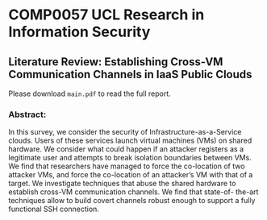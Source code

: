 # COMP0057 UCL Research in Information Security

## Literature Review: Establishing Cross-VM Communication Channels in IaaS Public Clouds

Please download `main.pdf` to read the full report.

### Abstract:
In this survey, we consider the security of Infrastructure-as-a-Service clouds. Users of these services launch virtual machines (VMs) on shared hardware. We consider what could happen if an attacker registers as a legitimate user and attempts to break isolation boundaries between VMs. We find that researchers have managed to force the co-location of two attacker VMs, and force the co-location of an attacker’s VM with that of a target. We investigate techniques that abuse the shared hardware to establish cross-VM communication channels. We find that state-of- the-art techniques allow to build covert channels robust enough to support a fully functional SSH connection.